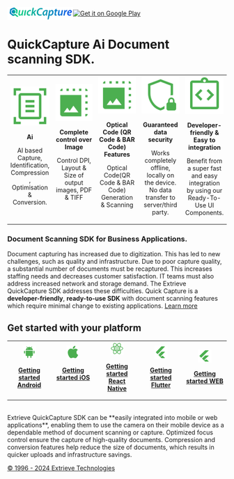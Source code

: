 <img class="img-fluid" align="center" src="https://github.com/ExtrieveTechnologies/QuickCapture/blob/main/img/QuickCapture.png?raw=true" width="30%" alt="img-verification"><a align="center" href='https://play.google.com/store/apps/details?id=com.extrieve.exScan&pcampaignid=pcampaignidMKT-Other-global-all-co-prtnr-py-PartBadge-Mar2515-1' title="Click to download android app" target="_blank" rel="noopener noreferrer"><img align="center" width="150px" alt='Get it on Google Play' src='https://play.google.com/intl/en_us/badges/static/images/badges/en_badge_web_generic.png'/></a>

# QuickCapture Ai Document scanning SDK.

<table width="100%"  style="border:0px solid white; width:100%;">
    <tr style="border: 0px;">
       <td align="center" width="20%" style="border:0px; width:20%;">
            <img src="https://github.com/ExtrieveTechnologies/QuickCapture/blob/main/img/AI_DOC.svg" alt="QuickCapture SDK Best quality"/>
            <p>
            <b>Ai</b>
            </p>
            <p>
            AI based Capture, Identification, Compression , Optimisation & Conversion.
            </p>
        </td>
        <td align="center" width="20%" style="border:0px; width:20%">
            <img src="https://github.com/ExtrieveTechnologies/QuickCapture/blob/main/img/IMG_CTRL.svg" alt="QuickCapture SDK Easy integration"/>
            <p>
            <b>Complete control over Image</b>
            </p>
            <p>
                Control DPI, Layout & Size of output images, PDF & TIFF</br></br>
            </p>
        </td>
        <td align="center" width="20%" style="border:0px; width:20%">
            <img src="https://github.com/ExtrieveTechnologies/QuickCapture/blob/main/img/IMG_CTRL.svg" alt="QuickCapture SDK Easy integration"/>
            <p>
            <b>Optical Code (QR Code & BAR Code) Features</b>
            </p>
            <p>
                Optical Code(QR Code & BAR Code) Generation & Scanning</br></br>
            </p>
        </td>
         <td align="center" width="20%" style="border:0px; width:20%">
            <img src="https://github.com/ExtrieveTechnologies/QuickCapture/blob/main/img/SECURE.svg" alt="QuickCapture SDK Guaranteed data security"/>
            <p>
            <b>Guaranteed data security</b>
            </p>
            <p>
            Works completely offline, locally on the device. No data transfer to server/third party.
            </p>
        </td>
        <td align="center" width="20%" style="border:0px; width:20%">
            <img src="https://github.com/ExtrieveTechnologies/QuickCapture/blob/main/img/DEV_FR.svg" alt="QuickCapture SDK Guaranteed data security"/>
            <p>
            <b>Developer-friendly & Easy to integration</b>
            </p>
            <p>
              Benefit from a super fast and easy integration by using our Ready-To-Use UI Components.  
            </p>
        </td>
    </tr>
</table>

### Document Scanning SDK for Business Applications.

Document capturing has increased due to digitization. This has led to new challenges, such as quality and infrastructure. Due to poor capture quality, a substantial number of documents must be recaptured. This increases staffing needs and decreases customer satisfaction. IT teams must also address increased network and storage demand. The Extrieve QuickCapture SDK addresses these difficulties. Quick Capture is a **developer-friendly**, **ready-to-use SDK** with document scanning features which require minimal change to existing applications. [Learn more](https://www.extrieve.com/mobile-document-scanning/)

## Get started with your platform

<table  style="border:0px solid white;">
    <tr style="border: 0px;">
        <td align="center" width="14%" style="border:0px; width:14%">
            <img width="35%" src="https://github.com/ExtrieveTechnologies/QuickCapture/blob/main/img/android_icon.svg" alt="QuickCapture SDK Getting started Android"/>
            <p>
            <b><a href="https://github.com/ExtrieveTechnologies/QuickCapture_Android" title="QuickCapture SDK documentation">Getting started Android</a></b>
            </p>
        </td>
        <td align="center" width="14%" style="border:0px; width:14%">
            <img width="35%" src="https://github.com/ExtrieveTechnologies/QuickCapture/blob/main/img/ios_icon.svg" alt="QuickCapture SDK Gettting started iOS"/>
            <p>
            <b><a href="https://github.com/ExtrieveTechnologies/QuickCapture_IOS" title="QuickCapture SDK documentation">Getting started iOS</br></br></a></b>
            </p>
        </td>
        <td align="center" width="14%" style="border:0px; width:14%">
            <img width="35%" src="https://github.com/ExtrieveTechnologies/QuickCapture/blob/main/img/react_native_icon.svg" alt="QuickCapture SDK Gettting started React Native"/>
            <p>
            <b><a href="https://www.npmjs.com/package/@extrieve_technologies/quickcapture_react_native" title="QuickCapture SDK documentation">Getting started React Native</a></b>
            </p>
        </td>
         <td align="center" width="14%" style="border:0px; width:14%">
            <img width="35%" src="https://github.com/ExtrieveTechnologies/QuickCapture/blob/main/img/flutter_icon.svg" alt="QuickCapture SDK Gettting started Flutter"/>
            <p>
            <b><a href="https://pub.dev/packages/quickcapture" title="QuickCapture SDK documentation">Getting started Flutter</a></b>
            </p>
        </td> 
         <td align="center" width="14%" style="border:0px; width:14%">
            <img width="35%" src="https://github.com/ExtrieveTechnologies/QuickCapture/blob/main/img/flutter_icon.svg" alt="QuickCapture SDK Gettting started Flutter"/>
            <p>
            <b><a href="https://github.com/ExtrieveTechnologies/QuickCapture_WEB" title="QuickCapture SDK documentation">Getting started WEB</a></b>
            </p>
        </td> 
    </tr>
</table>
 </br>
Extrieve QuickCapture SDK can be **easily integrated into mobile or web applications**, enabling them to use the camera on their mobile device as a dependable method of document scanning or capture. Optimized focus control ensure the capture of high-quality documents. Compression and conversion features help reduce the size of documents, which results in quicker uploads and infrastructure savings.


[© 1996 - 2024 Extrieve Technologies](https://www.extrieve.com/)
